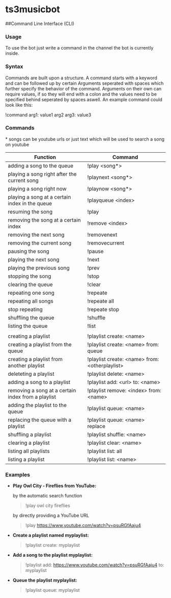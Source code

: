 # ts3musicbot

##Command Line Interface (CLI)

### Usage
To use the bot just write a command in the channel the bot is currently inside.

### Syntax
Commands are built upon a structure.
A command starts with a keyword and can be followed up by certain Arguments seperated with spaces which further specify the behavior of the command.
Arguments on their own can require values, if so they will end with a colon and the values need to be specified behind seperated by spaces aswell.
An example command could look like this:

!command arg1: value1 arg2 arg3: value3

### Commands
\* songs can be youtube urls or just text which will be used to search a song on youtube	

| Function                                           | Command |
| ---                                                | --- | 
| adding a song to the queue                         | !play \<song*> |
| playing a song right after the current song        | !playnext \<song*> |
| playing a song right now                           | !playnow \<song*> |
| playing a song at a certain index in the queue     | !playqueue \<index> |
| resuming the song                                  | !play |
| removing the song at a certain index               | !remove \<index> |
| removing the next song                             | !removenext |
| removing the current song                          | !removecurrent |
| pausing the song                                   | !pause |
| playing the next song                              | !next |
| playing the previous song                          | !prev |
| stopping the song                                  | !stop |
| clearing the queue                                 | !clear |
| repeating one song                                 | !repeate |
| repeating all songs                                | !repeate all |
| stop repeating                                     | !repeate stop |
| shuffling the queue                                | !shuffle |
| listing the queue                                  | !list |
|                                                    |
| creating a playlist                                | !playlist create: \<name> |
| creating a playlist from the queue                 | !playlist create: \<name> from: queue |
| creating a playlist from another playlist          | !playlist create: \<name> from: \<otherplaylist> |
| deleteting a playlist                              | !playlist delete: \<name> |
| adding a song to a playlist                        | !playlist add: \<url> to: \<name> |
| removing a song at a certain index from a playlist | !playlist remove: \<index> from: \<name> |
| adding the playlist to the queue                   | !playlist queue: \<name> |
| replacing the queue with a playlist                | !playlist queue: \<name> replace |
| shuffling a playlist                               | !playlist shuffle: \<name> |
| clearing a playlist                                | !playlist clear: \<name> |
| listing all playlists                              | !playlist list: all |
| listing a playlist                                 | !playlist list: \<name> |

### Examples
- **Play Owl City - Fireflies from YouTube:**  
  
  by the automatic search function  
  > !play owl city fireflies  
  
  by directly providing a YouTube URL  
  > !play https://www.youtube.com/watch?v=psuRGfAaju4  

- **Create a playlist named myplaylist:**  

  > !playlist create: myplaylist  

- **Add a song to the playlist myplaylist:**  

  > !playlist add: https://www.youtube.com/watch?v=psuRGfAaju4 to: myplaylist

- **Queue the playlist myplaylist:**  

  > !playlist queue: myplaylist  
